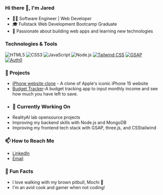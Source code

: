 ### Hi there 👋, I'm Jared
- 🧑‍💻 Software Engineer | Web Developer
- 🎓 Fullstack Web Development Bootcamp Graduate
- 🚀 Passionate about building web apps and learning new technologies
### Technologies & Tools
![HTML5](https://img.shields.io/badge/-HTML5-E34F26?style=flat&logo=html5&logoColor=white)
![CSS3](https://img.shields.io/badge/-CSS3-1572B6?style=flat&logo=css3&logoColor=white)
![JavaScript](https://img.shields.io/badge/-JavaScript-F7DF1E?style=flat&logo=javascript&logoColor=black)
![Node.js](https://img.shields.io/badge/-Node.js-339933?style=flat&logo=node.js&logoColor=white)
[![Tailwind CSS](https://img.shields.io/badge/-Tailwind%20CSS-06B6D4?style=flat&logo=tailwindcss&logoColor=white)](https://tailwindcss.com/)
[![GSAP](https://img.shields.io/badge/-GSAP-88CE02?style=flat&logo=greensock&logoColor=white)](https://greensock.com/gsap/)
[![Auth0](https://img.shields.io/badge/-Auth0-EB5424?style=flat&logo=auth0&logoColor=white)](https://auth0.com/)

### 🚀 Projects
- [iPhone website clone](https://iphone.0jsnipes.com/) - A clone of Apple's iconic iPhone 15 website 
- [Budget Tracker](https://budget-tracker.0jsnipes.com/)-A budget tracking app to input monthly income and see how much you have left to save.
- ### 🔧 Currently Working On
- RealityAI lab opensource projects
- Improving my backend skills with Node.js and MongoDB
- Improving my frontend tech stack with GSAP, three.js, and CSStailwind
### 📫 How to Reach Me
- [LinkedIn](https://www.linkedin.com/in/0jsnipes/)
- [Email](jared.c.snipes@gmail.com)
### 🌟 Fun Facts
- I love walking with my brown pitbull, Mochi 🐾
- I'm an avid cook and gamer when not coding!




<!--
**0Jsnipes/0Jsnipes** is a ✨ _special_ ✨ repository because its `README.md` (this file) appears on your GitHub profile.

Here are some ideas to get you started:

- 🔭 I’m currently working on ...
- 🌱 I’m currently learning ...
- 👯 I’m looking to collaborate on ...
- 🤔 I’m looking for help with ...
- 💬 Ask me about ...
- 📫 How to reach me: ...
- 😄 Pronouns: ...
- ⚡ Fun fact: ...
-->
